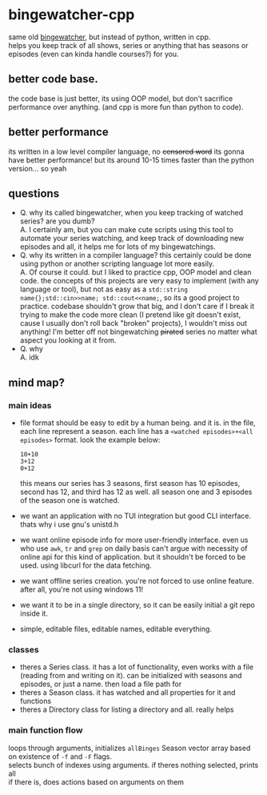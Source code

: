 # bingewatcher-cpp

same old [bingewatcher](https://github.com/nimaaskarian/bingewatcher), but instead of python, written in cpp.  
helps you keep track of all shows, series or anything that has seasons or episodes (even can kinda handle courses?) for you. 
## better code base.
the code base is just better, its using OOP model, but don't sacrifice performance over anything. (and cpp is more fun than python to code).

## better performance
its written in a low level compiler language, no ~~censored word~~ its gonna have better performance! but its around 10-15 times faster than the python version... so yeah

## questions
- Q. why its called bingewatcher, when you keep tracking of watched series? are you dumb?  
A. I certainly am, but you can make cute scripts using this tool to automate your series watching, and keep track of downloading new episodes and all, it helps me for lots of my bingewatchings.
- Q. why its written in a compiler language? this certainly could be done using python or another scripting language lot more easily.  
A. Of course it could. but I liked to practice cpp, OOP model and clean code. the concepts of this projects are very easy to implement (with any language or tool), but not as easy as a `std::string name{};std::cin>>name; std::cout<<name;`, so its a good project to practice.
codebase shouldn't grow that big, and I don't care if I break it trying to make the code more clean (I pretend like git doesn't exist, cause I usually don't roll back "broken" projects), I wouldn't miss out anything! I'm better off not bingewatching ~~pirated~~ series no matter what aspect you looking at it from.
- Q. why  
A. idk

## mind map?
### main ideas
- file format should be easy to edit by a human being. and it is. 
in the file, each line represent a season. each line has a `<watched episodes>+<all episodes>` format. look the example below:
    ```
    10+10
    3+12
    0+12
    ```
    this means our series has 3 seasons, first season has 10 episodes, second has 12, and third has 12 as well. all season one and 3 episodes of the season one is watched.

- we want an application with no TUI integration but good CLI interface. thats why i use gnu's unistd.h  
- we want online episode info for more user-friendly interface. even us who use `awk`, `tr` and `grep` on daily basis can't argue with necessity of online api for this kind of application. but it shouldn't be forced to be used. using libcurl for the data fetching.
- we want offline series creation. you're not forced to use online feature. after all, you're not using windows 11!
- we want it to be in a single directory, so it can be easily initial a git repo inside it.
- simple, editable files, editable names, editable everything.

### classes
- theres a Series class. it has a lot of functionality, even works with a file (reading from and writing on it). can be initialized with seasons and episodes, or just a name. then load a file path for 
- theres a Season class. it has watched and all properties for it and functions
- theres a Directory class for listing a directory and all. really helps
### main function flow
loops through arguments, initializes `allBinges` Season vector array based on existence of `-f` and `-F` flags.  
selects bunch of indexes using arguments. if theres nothing selected, prints all  
if there is, does actions based on arguments on them
